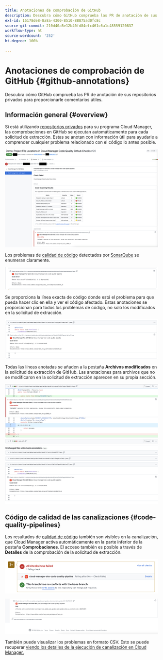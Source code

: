 ```yaml
---
title: Anotaciones de comprobación de GitHub
description: Descubra cómo GitHub comprueba las PR de anotación de sus repositorios privados para proporcionarle comentarios útiles.
exl-id: 15178de8-8a8a-4300-8510-88875ad0fc8c
source-git-commit: 210d40a5e12b40fd84efc461c6a1c48559120837
workflow-type: ht
source-wordcount: '252'
ht-degree: 100%

---
```



# Anotaciones de comprobación de GitHub {#github-annotations}

Descubra cómo GitHub comprueba las PR de anotación de sus repositorios privados para proporcionarle comentarios útiles.

## Información general {#overview}

Si está utilizando [repositorios privados](private-repositories.md) para su programa Cloud Manager, las comprobaciones en GitHub se ejecutan automáticamente para cada solicitud de extracción. Estas se anotan con información útil para ayudarle a comprender cualquier problema relacionado con el código lo antes posible.

![Ejemplo de anotaciones de comprobación de GitHub](assets/github-check-annotations.png)

Los problemas de [calidad de código](/help/using/code-quality-testing.md) detectados por [SonarQube](/help/using/custom-code-quality-rules.md) se enumeran claramente.

![Ejemplo de anotación de problema de código](assets/github-check-annotations-example.png)

Se proporciona la línea exacta de código donde está el problema para que pueda hacer clic en ella y ver el código afectado. Estas anotaciones se proporcionan para todos los problemas de código, no solo los modificados en la solicitud de extracción.

![Ejemplo de anotación de problema de código](assets/github-check-annotations-example-code.png)

Todas las líneas anotadas se añaden a la pestaña **Archivos modificados** en la solicitud de extracción de GitHub. Las anotaciones para archivos que no se modificaron en la solicitud de extracción aparecen en su propia sección.

![Ejemplo de anotaciones en la pestaña de archivos modificados](assets/github-check-annotations-files-changed.png)

## Código de calidad de las canalizaciones {#code-quality-pipelines}

Los resultados de [calidad de código](/help/using/code-quality-testing.md) también son visibles en la canalización, que Cloud Manager activa automáticamente en la parte inferior de la pestaña **Comprobaciones**. El acceso también es posible a través de **Detalles** de la comprobación de la solicitud de extracción.

![Ejemplo de anotaciones](assets/github-check-annotations-code-quality.png)

![Ejemplo de anotaciones](assets/github-check-annotations-code-quality-2.png)

También puede visualizar los problemas en formato CSV. Esto se puede recuperar [viendo los detalles de la ejecución de canalización en Cloud Manager.](/help/using/managing-pipelines.md)
